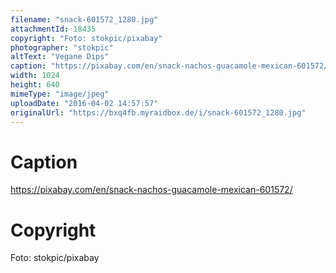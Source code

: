 ```yaml
---
filename: "snack-601572_1280.jpg"
attachmentId: 18435
copyright: "Foto: stokpic/pixabay"
photographer: "stokpic"
altText: "Vegane Dips"
caption: "https://pixabay.com/en/snack-nachos-guacamole-mexican-601572/"
width: 1024
height: 640
mimeType: "image/jpeg"
uploadDate: "2016-04-02 14:57:57"
originalUrl: "https://bxq4fb.myraidbox.de/i/snack-601572_1280.jpg"
---
```


# Caption

https://pixabay.com/en/snack-nachos-guacamole-mexican-601572/

# Copyright

Foto: stokpic/pixabay
